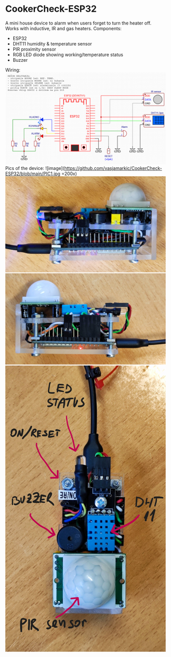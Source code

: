 # CookerCheck-ESP32
A mini house device to alarm when users forget to turn the heater off. Works with inductive, IR and gas heaters.
Components:

- ESP32
- DHT11 humidity & temperature sensor
- PIR proximity sensor
- RGB LED diode showing working/temperature status
- Buzzer

Wiring:
![image](https://github.com/vasjamarkic/CookerCheck-ESP32/blob/main/Sheme_ESP32_CC.png)\
Pics of the device:
![image](https://github.com/vasjamarkic/CookerCheck-ESP32/blob/main/PIC1.jpg =200x)
![image](https://github.com/vasjamarkic/CookerCheck-ESP32/blob/main/PIC2.jpg)
![image](https://github.com/vasjamarkic/CookerCheck-ESP32/blob/main/PIC3.jpg)
![image](https://github.com/vasjamarkic/CookerCheck-ESP32/blob/main/PIC4.jpg)

